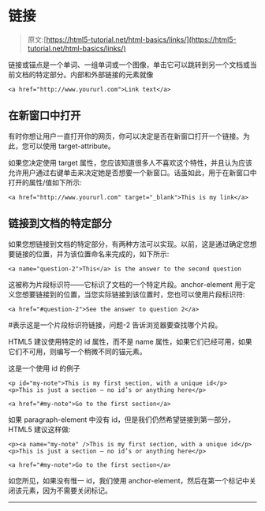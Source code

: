 # 链接

> 原文:[https://html5-tutorial.net/html-basics/links/](https://html5-tutorial.net/html-basics/links/)

链接或锚点是一个单词、一组单词或一个图像，单击它可以跳转到另一个文档或当前文档的特定部分。内部和外部链接的元素就像

```
<a href="http://www.yoururl.com">Link text</a>
```

## 在新窗口中打开

有时你想让用户一直打开你的网页，你可以决定是否在新窗口打开一个链接。为此，您可以使用 target-attribute。

如果您决定使用 target 属性，您应该知道很多人不喜欢这个特性，并且认为应该允许用户通过右键单击来决定她是否想要一个新窗口。话虽如此，用于在新窗口中打开的属性/值如下所示:

```
<a href="http://www.yoururl.com" target="_blank">This is my link</a>
```

<input type="hidden" name="IL_IN_ARTICLE">

## 链接到文档的特定部分

如果您想链接到文档的特定部分，有两种方法可以实现。以前，这是通过确定您想要链接的位置，并为该位置命名来完成的，如下所示:

```
<a name="question-2">This</a> is the answer to the second question
```

这被称为片段标识符——它标识了文档的一个特定片段。anchor-element 用于定义您想要链接到的位置，当您实际链接到该位置时，您也可以使用片段标识符:

```
<a href="#question-2">See the answer to question 2</a>
```

#表示这是一个片段标识符链接，问题-2 告诉浏览器要查找哪个片段。

HTML5 建议使用特定的 id 属性，而不是 name 属性，如果它们已经可用，如果它们不可用，则编写一个稍微不同的锚元素。

这是一个使用 id 的例子

```
<p id="my-note">This is my first section, with a unique id</p>
<p>This is just a section – no id’s or anything here</p>

<a href="#my-note">Go to the first section</a>
```

如果 paragraph-element 中没有 id，但是我们仍然希望链接到第一部分，HTML5 建议这样做:

```
<p><a name="my-note" />This is my first section, with a unique id</p>
<p>This is just a section – no id’s or anything here</p>

<a href="#my-note">Go to the first section</a>
```

如您所见，如果没有惟一 id，我们使用 anchor-element，然后在第一个标记中关闭该元素，因为不需要关闭标记。

* * *